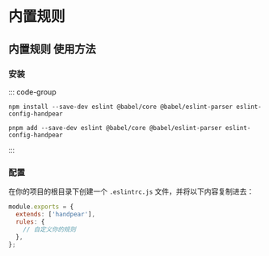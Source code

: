 # 内置规则

## 内置规则 使用方法

### 安装

::: code-group

```shell [npm]
npm install --save-dev eslint @babel/core @babel/eslint-parser eslint-config-handpear
```

```shell [pnpm]
pnpm add --save-dev eslint @babel/core @babel/eslint-parser eslint-config-handpear
```

:::

### 配置

在你的项目的根目录下创建一个 `.eslintrc.js` 文件，并将以下内容复制进去：

```js
module.exports = {
  extends: ['handpear'],
  rules: {
    // 自定义你的规则
  },
};
```
